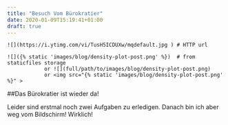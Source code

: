 ```yaml
---
title: "Besuch Vom Bürokratier"
date: 2020-01-09T15:19:41+01:00
draft: true
---
```


    ![](https://i.ytimg.com/vi/TusH5ICDUXw/mqdefault.jpg ) # HTTP url

    ![]({% static 'images/blog/density-plot-post.png' %})  # from staticfiles storage
                or ![](full/path/to/images/blog/density-plot-post.png) 
                or <img src="{% static 'images/blog/density-plot-post.png' %}" >

##Das Bürokratier ist wieder da!

Leider sind erstmal noch zwei Aufgaben zu erledigen. Danach bin ich aber weg vom Bildschirm! Wirklich!
